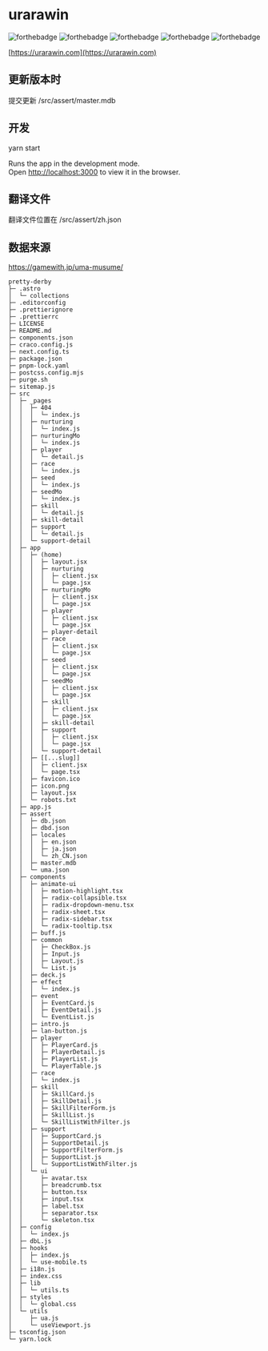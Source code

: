 # urarawin
![forthebadge](https://forthebadge.com/images/badges/built-with-love.svg)
![forthebadge](https://forthebadge.com/images/badges/for-you.svg)
![forthebadge](https://forthebadge.com/images/badges/made-with-javascript.svg)
![forthebadge](https://forthebadge.com/images/badges/uses-html.svg)
![forthebadge](https://forthebadge.com/images/badges/uses-css.svg)

[https://urarawin.com](https://urarawin.com)

## 更新版本时
提交更新 /src/assert/master.mdb

## 开发
yarn start

Runs the app in the development mode.\
Open [http://localhost:3000](http://localhost:3000) to view it in the browser.


## 翻译文件
翻译文件位置在 /src/assert/zh.json

## 数据来源
https://gamewith.jp/uma-musume/


```
pretty-derby
├─ .astro
│  └─ collections
├─ .editorconfig
├─ .prettierignore
├─ .prettierrc
├─ LICENSE
├─ README.md
├─ components.json
├─ craco.config.js
├─ next.config.ts
├─ package.json
├─ pnpm-lock.yaml
├─ postcss.config.mjs
├─ purge.sh
├─ sitemap.js
├─ src
│  ├─ _pages
│  │  ├─ 404
│  │  │  └─ index.js
│  │  ├─ nurturing
│  │  │  └─ index.js
│  │  ├─ nurturingMo
│  │  │  └─ index.js
│  │  ├─ player
│  │  │  └─ detail.js
│  │  ├─ race
│  │  │  └─ index.js
│  │  ├─ seed
│  │  │  └─ index.js
│  │  ├─ seedMo
│  │  │  └─ index.js
│  │  ├─ skill
│  │  │  └─ detail.js
│  │  ├─ skill-detail
│  │  ├─ support
│  │  │  └─ detail.js
│  │  └─ support-detail
│  ├─ app
│  │  ├─ (home)
│  │  │  ├─ layout.jsx
│  │  │  ├─ nurturing
│  │  │  │  ├─ client.jsx
│  │  │  │  └─ page.jsx
│  │  │  ├─ nurturingMo
│  │  │  │  ├─ client.jsx
│  │  │  │  └─ page.jsx
│  │  │  ├─ player
│  │  │  │  ├─ client.jsx
│  │  │  │  └─ page.jsx
│  │  │  ├─ player-detail
│  │  │  ├─ race
│  │  │  │  ├─ client.jsx
│  │  │  │  └─ page.jsx
│  │  │  ├─ seed
│  │  │  │  ├─ client.jsx
│  │  │  │  └─ page.jsx
│  │  │  ├─ seedMo
│  │  │  │  ├─ client.jsx
│  │  │  │  └─ page.jsx
│  │  │  ├─ skill
│  │  │  │  ├─ client.jsx
│  │  │  │  └─ page.jsx
│  │  │  ├─ skill-detail
│  │  │  ├─ support
│  │  │  │  ├─ client.jsx
│  │  │  │  └─ page.jsx
│  │  │  └─ support-detail
│  │  ├─ [[...slug]]
│  │  │  ├─ client.jsx
│  │  │  └─ page.tsx
│  │  ├─ favicon.ico
│  │  ├─ icon.png
│  │  ├─ layout.jsx
│  │  └─ robots.txt
│  ├─ app.js
│  ├─ assert
│  │  ├─ db.json
│  │  ├─ dbd.json
│  │  ├─ locales
│  │  │  ├─ en.json
│  │  │  ├─ ja.json
│  │  │  └─ zh_CN.json
│  │  ├─ master.mdb
│  │  └─ uma.json
│  ├─ components
│  │  ├─ animate-ui
│  │  │  ├─ motion-highlight.tsx
│  │  │  ├─ radix-collapsible.tsx
│  │  │  ├─ radix-dropdown-menu.tsx
│  │  │  ├─ radix-sheet.tsx
│  │  │  ├─ radix-sidebar.tsx
│  │  │  └─ radix-tooltip.tsx
│  │  ├─ buff.js
│  │  ├─ common
│  │  │  ├─ CheckBox.js
│  │  │  ├─ Input.js
│  │  │  ├─ Layout.js
│  │  │  └─ List.js
│  │  ├─ deck.js
│  │  ├─ effect
│  │  │  └─ index.js
│  │  ├─ event
│  │  │  ├─ EventCard.js
│  │  │  ├─ EventDetail.js
│  │  │  └─ EventList.js
│  │  ├─ intro.js
│  │  ├─ lan-button.js
│  │  ├─ player
│  │  │  ├─ PlayerCard.js
│  │  │  ├─ PlayerDetail.js
│  │  │  ├─ PlayerList.js
│  │  │  └─ PlayerTable.js
│  │  ├─ race
│  │  │  └─ index.js
│  │  ├─ skill
│  │  │  ├─ SkillCard.js
│  │  │  ├─ SkillDetail.js
│  │  │  ├─ SkillFilterForm.js
│  │  │  ├─ SkillList.js
│  │  │  └─ SkillListWithFilter.js
│  │  ├─ support
│  │  │  ├─ SupportCard.js
│  │  │  ├─ SupportDetail.js
│  │  │  ├─ SupportFilterForm.js
│  │  │  ├─ SupportList.js
│  │  │  └─ SupportListWithFilter.js
│  │  └─ ui
│  │     ├─ avatar.tsx
│  │     ├─ breadcrumb.tsx
│  │     ├─ button.tsx
│  │     ├─ input.tsx
│  │     ├─ label.tsx
│  │     ├─ separator.tsx
│  │     └─ skeleton.tsx
│  ├─ config
│  │  └─ index.js
│  ├─ dbL.js
│  ├─ hooks
│  │  ├─ index.js
│  │  └─ use-mobile.ts
│  ├─ i18n.js
│  ├─ index.css
│  ├─ lib
│  │  └─ utils.ts
│  ├─ styles
│  │  └─ global.css
│  └─ utils
│     ├─ ua.js
│     └─ useViewport.js
├─ tsconfig.json
└─ yarn.lock

```
